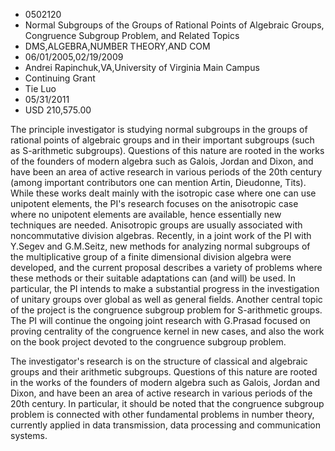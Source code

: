 
* 0502120
* Normal Subgroups of the Groups of Rational Points of Algebraic Groups, Congruence Subgroup Problem, and Related Topics
* DMS,ALGEBRA,NUMBER THEORY,AND COM
* 06/01/2005,02/19/2009
* Andrei Rapinchuk,VA,University of Virginia Main Campus
* Continuing Grant
* Tie Luo
* 05/31/2011
* USD 210,575.00



The principle investigator is studying normal subgroups in the groups of
rational points of algebraic groups and in their important subgroups (such as
S-arithmetic subgroups). Questions of this nature are rooted in the works of the
founders of modern algebra such as Galois, Jordan and Dixon, and have been an
area of active research in various periods of the 20th century (among important
contributors one can mention Artin, Dieudonne, Tits). While these works dealt
mainly with the isotropic case where one can use unipotent elements, the PI's
research focuses on the anisotropic case where no unipotent elements are
available, hence essentially new techniques are needed. Anisotropic groups are
usually associated with noncommutative division algebras. Recently, in a joint
work of the PI with Y.Segev and G.M.Seitz, new methods for analyzing normal
subgroups of the multiplicative group of a finite dimensional division algebra
were developed, and the current proposal describes a variety of problems where
these methods or their suitable adaptations can (and will) be used. In
particular, the PI intends to make a substantial progress in the investigation
of unitary groups over global as well as general fields. Another central topic
of the project is the congruence subgroup problem for S-arithmetic groups. The
PI will continue the ongoing joint research with G.Prasad focused on proving
centrality of the congruence kernel in new cases, and also the work on the book
project devoted to the congruence subgroup problem.

The investigator's research is on the structure of classical and algebraic
groups and their arithmetic subgroups. Questions of this nature are rooted in
the works of the founders of modern algebra such as Galois, Jordan and Dixon,
and have been an area of active research in various periods of the 20th century.
In particular, it should be noted that the congruence subgroup problem is
connected with other fundamental problems in number theory, currently applied in
data transmission, data processing and communication systems.


